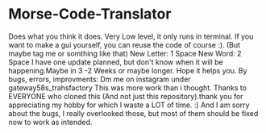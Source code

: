 # Morse-Code-Translator
Does what you think it does. Very Low level, it only runs in terminal. If you want to make a gui yourself, you can reuse the code of course :). (But maybe tag me or somthing like that) 
New Letter: 1 Space
New Word: 2 Space 
I have one update planned, but don't know when it will be happening.Maybe in 3 -2 Weeks or maybe longer.
Hope it helps you.
By bugs, errors, improvments: Dm me on instagram under gateway58s_trahsfactory
This was more work than i thought. Thanks to EVERYONE who cloned this (And not just this repository).thank you for appreciating my hobby for which I waste a LOT of time. :)
And I am sorry about the bugs, I really overlooked those, but most of them should be fixed now to work as intended. 
